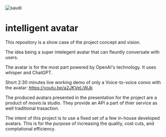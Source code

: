 ![saudi](https://user-images.githubusercontent.com/93127443/226091650-606a897a-c964-4d4d-a32e-b728dcd58585.png)


# intelligent avatar


This repository is a show case of the project concept and vision.

The idea being a super intelegent avatar that can fleuntly conversate with users.

The avatar is for the most part powered by OpenAI's technology. It uses whisper and ChatGPT.

Short 2:30 minutes live working demo of only a Voice-to-voice convo with the avatar: https://youtu.be/a2JKVeLiWJk

The produced avatars presented in the presentation for the project are a product of movio.la studio. They provide an API a part of thier service as well traditional trasaction.

The intent of this project is to use a fixed set of a few in-house developed avatars. This is for the purpose of increasing the quality, cost cuts, and comptational efficiency.



